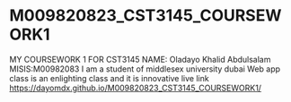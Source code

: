 # M009820823_CST3145_COURSEWORK1
MY COURSEWORK 1 FOR CST3145 
NAME: Oladayo Khalid Abdulsalam
MISIS:M00982083
I am a student of middlesex university dubai
Web app class is an enlighting class and it is innovative 
live link https://dayomdx.github.io/M009820823_CST3145_COURSEWORK1/
